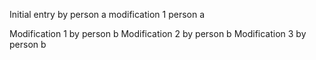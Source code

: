 Initial entry by person a
modification 1 person a

Modification 1 by person b
Modification 2 by person b
Modification 3 by person b
